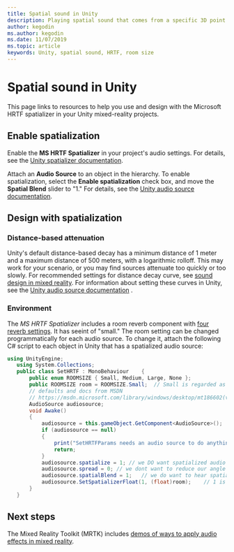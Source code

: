 ```yaml
---
title: Spatial sound in Unity
description: Playing spatial sound that comes from a specific 3D point within your Unity scene.
author: kegodin
ms.author: kegodin
ms.date: 11/07/2019
ms.topic: article
keywords: Unity, spatial sound, HRTF, room size
---
```


# Spatial sound in Unity

This page links to resources to help you use and design with the Microsoft HRTF spatializer in your Unity mixed-reality projects.

## Enable spatialization

Enable the **MS HRTF Spatializer** in your project's audio settings. For details, see the [Unity spatializer documentation](https://docs.unity3d.com/Manual/VRAudioSpatializer.html).

Attach an **Audio Source** to an object in the hierarchy. To enable spatialization, select the **Enable spatialization** check box, and move the **Spatial Blend** slider to "1." For details, see the [Unity audio source documentation](https://docs.unity3d.com/2019.3/Documentation/Manual/class-AudioSource.html).

## Design with spatialization

### Distance-based attenuation
Unity's default distance-based decay has a minimum distance of 1 meter and a maximum distance of 500 meters, with a logarithmic rolloff. This may work for your scenario, or you may find sources attenuate too quickly or too slowly. For recommended settings for distance decay curve, see [sound design in mixed reality](spatial-sound-design.md). For information about setting these curves in Unity, see the [Unity audio source documentation](https://docs.unity3d.com/2019.3/Documentation/Manual/class-AudioSource.html) .

### Environment
The *MS HRTF Spatializer* includes a room reverb component with [four reverb settings](https://docs.microsoft.com/windows/win32/api/hrtfapoapi/ne-hrtfapoapi-hrtfenvironment). It has seeint of "small." The room setting can be changed programmatically for each audio source. To change it, attach the following C# script to each object in Unity that has a spatialized audio source:

```cs
using UnityEngine;
   using System.Collections;
   public class SetHRTF : MonoBehaviour    {
       public enum ROOMSIZE { Small, Medium, Large, None };
       public ROOMSIZE room = ROOMSIZE.Small;  // Small is regarded as the "most average"
       // defaults and docs from MSDN
       // https://msdn.microsoft.com/library/windows/desktop/mt186602(v=vs.85).aspx
       AudioSource audiosource;
       void Awake()
       {
           audiosource = this.gameObject.GetComponent<AudioSource>();
           if (audiosource == null)
           {
               print("SetHRTFParams needs an audio source to do anything.");
               return;
           }
           audiosource.spatialize = 1; // we DO want spatialized audio
           audiosource.spread = 0; // we dont want to reduce our angle of hearing
           audiosource.spatialBlend = 1;   // we do want to hear spatialized audio
           audiosource.SetSpatializerFloat(1, (float)room);    // 1 is the roomsize param
       }
   }
```

## Next steps
The Mixed Reality Toolkit (MRTK) includes [demos of ways to apply audio effects in mixed reality](https://github.com/microsoft/MixedRealityToolkit-Unity/tree/mrtk_release/Assets/MixedRealityToolkit.Examples/Demos/Audio).
